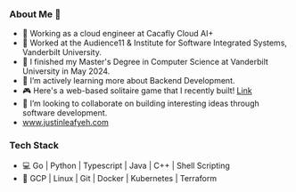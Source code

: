 ### About Me 👋
- 🙋 Working as a cloud engineer at Cacafly Cloud AI+ 
- 🔭 Worked at the Audience11 & Institute for Software Integrated Systems, Vanderbilt University.
- 🏫 I finished my Master's Degree in Computer Science at Vanderbilt University in May 2024.
- 🌱 I’m actively learning more about Backend Development.
- 🎮 Here's a web-based solitaire game that I recently built! [Link](https://solitairejs.com/)
- 👯 I’m looking to collaborate on building interesting ideas through software development.
- www.justinleafyeh.com

### Tech Stack
- 💻 Go | Python | Typescript | Java | C++ | Shell Scripting 
- 🧰 GCP | Linux | Git | Docker | Kubernetes | Terraform

<!--
**justinyeh1995/justinyeh1995** is a ✨ _special_ ✨ repository because its `README.md` (this file) appears on your GitHub profile.

Here are some ideas to get you started:

- 🔭 I’m currently working on ...
- 🌱 I’m currently learning ...
- 👯 I’m looking to collaborate on ...
- 🤔 I’m looking for help with ...
- 💬 Ask me about ...
- 📫 How to reach me: ...
- 😄 Pronouns: ...
- ⚡ Fun fact: ...
-->
